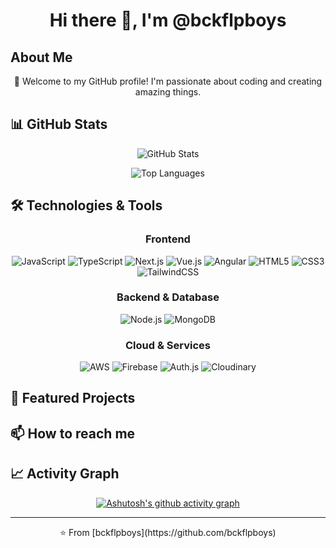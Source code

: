# <div align="center">Hi there 👋, I'm @bckflpboys

## About Me
<div align="center">
🚀 Welcome to my GitHub profile! I'm passionate about coding and creating amazing things.
</div>

## 📊 GitHub Stats
<div align="center">

![GitHub Stats](https://github-readme-stats.vercel.app/api?username=bckflpboys&show_icons=true&theme=radical)

![Top Languages](https://github-readme-stats.vercel.app/api/top-langs/?username=bckflpboys&layout=compact&theme=radical)
</div>

## 🛠️ Technologies & Tools
<div align="center">

### Frontend
![JavaScript](https://img.shields.io/badge/JavaScript-F7DF1E?style=for-the-badge&logo=javascript&logoColor=black)
![TypeScript](https://img.shields.io/badge/TypeScript-007ACC?style=for-the-badge&logo=typescript&logoColor=white)
![Next.js](https://img.shields.io/badge/Next.js-000000?style=for-the-badge&logo=next.js&logoColor=white)
![Vue.js](https://img.shields.io/badge/Vue.js-35495E?style=for-the-badge&logo=vue.js&logoColor=4FC08D)
![Angular](https://img.shields.io/badge/Angular-DD0031?style=for-the-badge&logo=angular&logoColor=white)
![HTML5](https://img.shields.io/badge/HTML5-E34F26?style=for-the-badge&logo=html5&logoColor=white)
![CSS3](https://img.shields.io/badge/CSS3-1572B6?style=for-the-badge&logo=css3&logoColor=white)
![TailwindCSS](https://img.shields.io/badge/Tailwind_CSS-38B2AC?style=for-the-badge&logo=tailwind-css&logoColor=white)

### Backend & Database
![Node.js](https://img.shields.io/badge/Node.js-43853D?style=for-the-badge&logo=node.js&logoColor=white)
![MongoDB](https://img.shields.io/badge/MongoDB-4EA94B?style=for-the-badge&logo=mongodb&logoColor=white)

### Cloud & Services
![AWS](https://img.shields.io/badge/AWS-232F3E?style=for-the-badge&logo=amazon-aws&logoColor=white)
![Firebase](https://img.shields.io/badge/Firebase-FFCA28?style=for-the-badge&logo=firebase&logoColor=black)
![Auth.js](https://img.shields.io/badge/Auth.js-000000?style=for-the-badge&logo=auth0&logoColor=white)
![Cloudinary](https://img.shields.io/badge/Cloudinary-4285F4?style=for-the-badge&logo=cloudinary&logoColor=white)
</div>

## 🌟 Featured Projects
<div align="center">
<!-- You can add your featured projects here -->
</div>

## 📫 How to reach me
<div align="center">
<!-- Add your social media links here -->
</div>

## 📈 Activity Graph
<div align="center">

[![Ashutosh's github activity graph](https://github-readme-activity-graph.vercel.app/graph?username=bckflpboys&theme=dracula)](https://github.com/ashutosh00710/github-readme-activity-graph)
</div>

---
<div align="center">
⭐️ From [bckflpboys](https://github.com/bckflpboys)
</div>
